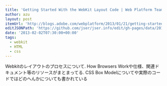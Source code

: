 ```yaml
---
title: 'Getting Started With the WebKit Layout Code | Web Platform Team Blog'
author: azu
layout: post
itemUrl: 'http://blogs.adobe.com/webplatform/2013/01/21/getting-started-with-the-webkit-layout-code/'
editJSONPath: 'https://github.com/jser/jser.info/edit/gh-pages/data/2013/02/index.json'
date: '2013-02-02T07:30:00+00:00'
tags:
  - webkit
  - HTML
  - css
---
```

Webkitのレイアウトのプロセスについて.
How Browsers Workや仕様、関連ドキュメント等のリソースがまとまってる.
 CSS Box Modelについてや実際のコードではどのへんかについても書かれている
